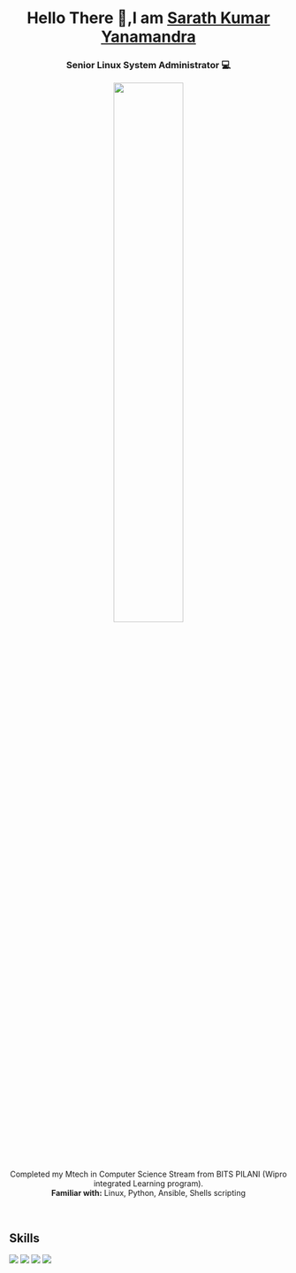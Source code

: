 <h1 align="center">Hello There 🤙,I am <a href="https://www.linkedin.com/in/sarathkumar-yanamandra-361444150/"> Sarath Kumar Yanamandra </a> </h1>
<h3 align="center"> Senior Linux System Administrator 💻 </h3>

<p align="center">
<a href="url"><img src="https://www.ansible.com/hs-fs/hubfs/2015_Images/Blog/ansible-red-hat-blog-top.png?width=1035&name=ansible-red-hat-blog-top.png" width="50%" /></a>
</p>

<p align="center"> Completed my Mtech in Computer Science Stream from BITS PILANI (Wipro integrated Learning program). <br />
  <b>Familiar with:</b> Linux, Python, Ansible, Shells scripting
</p> 

</br>

<div align="left">
  <h2> Skills </h2>
  <img src="https://img.shields.io/badge/html5%20-%23E34F26.svg?&style=for-the-badge&logo=html5&logoColor=white"/>
  <img src="https://img.shields.io/badge/css3%20-%231572B6.svg?&style=for-the-badge&logo=css3&logoColor=white"/>
  <img src="https://img.shields.io/badge/javascript%20-%23323330.svg?&style=for-the-badge&logo=javascript&logoColor=%23F7DF1E"/>
  <img src="https://img.shields.io/badge/python%20-%2314354C.svg?&style=for-the-badge&logo=python&logoColor=white"/> 
</div>
